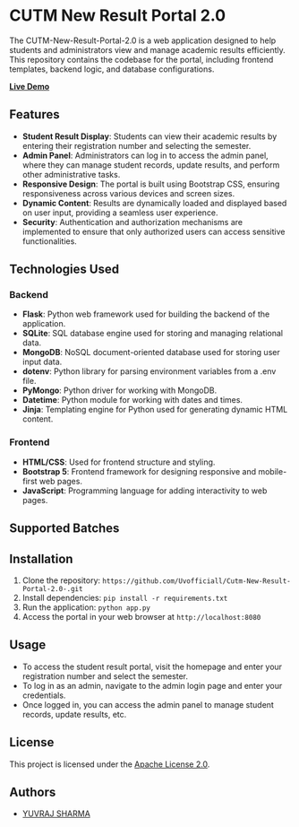 # CUTM New Result Portal 2.0

The CUTM-New-Result-Portal-2.0 is a web application designed to help students and administrators view and manage academic results efficiently. This repository contains the codebase for the portal, including frontend templates, backend logic, and database configurations.

[**Live Demo**](https://cutm-new-result-portal-2-0.onrender.com/)

## Features

- **Student Result Display**: Students can view their academic results by entering their registration number and selecting the semester.
- **Admin Panel**: Administrators can log in to access the admin panel, where they can manage student records, update results, and perform other administrative tasks.
- **Responsive Design**: The portal is built using Bootstrap CSS, ensuring responsiveness across various devices and screen sizes.
- **Dynamic Content**: Results are dynamically loaded and displayed based on user input, providing a seamless user experience.
- **Security**: Authentication and authorization mechanisms are implemented to ensure that only authorized users can access sensitive functionalities.

## Technologies Used

### Backend

- **Flask**: Python web framework used for building the backend of the application.
- **SQLite**: SQL database engine used for storing and managing relational data.
- **MongoDB**: NoSQL document-oriented database used for storing user input data.
- **dotenv**: Python library for parsing environment variables from a .env file.
- **PyMongo**: Python driver for working with MongoDB.
- **Datetime**: Python module for working with dates and times.
- **Jinja**: Templating engine for Python used for generating dynamic HTML content.

### Frontend

- **HTML/CSS**: Used for frontend structure and styling.
- **Bootstrap 5**: Frontend framework for designing responsive and mobile-first web pages.
- **JavaScript**: Programming language for adding interactivity to web pages.

## Supported Batches
## Installation

1. Clone the repository: `https://github.com/Uvofficiall/Cutm-New-Result-Portal-2.0-.git`
2. Install dependencies: `pip install -r requirements.txt`
3. Run the application: `python app.py`
4. Access the portal in your web browser at `http://localhost:8080`

## Usage

- To access the student result portal, visit the homepage and enter your registration number and select the semester.
- To log in as an admin, navigate to the admin login page and enter your credentials.
- Once logged in, you can access the admin panel to manage student records, update results, etc.

## License

This project is licensed under the [Apache License 2.0](LICENSE).

## Authors

- [YUVRAJ SHARMA](https://github.com/Uvofficiall)
